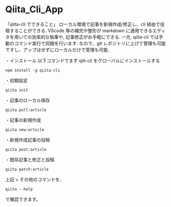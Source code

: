 # Qiita_Cli_App
「qiita-cli でできること」
ローカル環境で記事を新規作成/修正し、cli 経由で投稿することができる.
VScode 等の補完や整形が markdown に適用できるエディタを用いての効率的な執筆や, 記事修正がお手軽にできる.
一方, qiita-cli では手動のコマンド実行で同期を行います. なので、git レポジトリに上げて管理も可能ですし、アップはぜずにローカルだけで管理も可能.

・インストール
以下コマンドでまず qiit-cli をグローバルにインストールする
```
npm install -g qiita-cli
```
・初期設定
```
qiita init
```
・記事のローカル保存
```
qiita pull:article
```
・記事の新規作成
```
qiita new:article
```
・新規作成記事の投稿
```
qiita post:article
```
・既存記事と修正と投稿
```
qiita patch:article
```
上記 + その他のコマンドを、
```
qiita --help
```
で確認できます。

